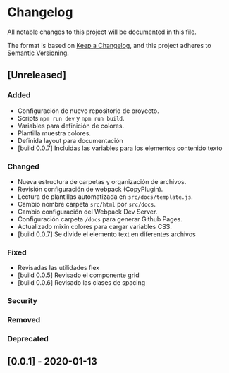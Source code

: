 # Changelog
All notable changes to this project will be documented in this file.

The format is based on [Keep a Changelog](https://keepachangelog.com/en/1.0.0/),
and this project adheres to [Semantic Versioning](https://semver.org/spec/v2.0.0.html).

## [Unreleased]
### Added
- Configuración de nuevo repositorio de proyecto.
- Scripts `npm run dev` y `npm run build`.
- Variables para definición de colores.
- Plantilla muestra colores.
- Definida layout para documentación
- [build 0.0.7] Incluidas las variables para los elementos contenido texto


### Changed
- Nueva estructura de carpetas y organización de archivos.
- Revisión configuración de webpack (CopyPlugin).
- Lectura de plantillas automatizada en `src/docs/template.js`.
- Cambio nombre carpeta `src/html` por `src/docs`.
- Cambio configuración del Webpack Dev Server.
- Configuración carpeta `/docs` para generar Github Pages.
- Actualizado mixin colores para cargar variables CSS.
- [build 0.0.7] Se divide el elemento text en diferentes archivos

### Fixed
- Revisadas las utilidades flex
- [build 0.0.5] Revisado el componente grid
- [build 0.0.6] Revisado las clases de spacing

### Security
### Removed
### Deprecated

## [0.0.1] - 2020-01-13

